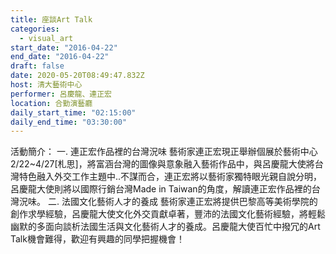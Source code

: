 ```yaml
---
title: 座談Art Talk
categories:
  - visual_art
start_date: "2016-04-22"
end_date: "2016-04-22"
draft: false
date: 2020-05-20T08:49:47.832Z
host: 清大藝術中心
performer: 呂慶龍、連正宏
location: 合勤演藝廳
daily_start_time: "02:15:00"
daily_end_time: "03:30:00"
---
```


活動簡介： 一. 連正宏作品裡的台灣況味 藝術家連正宏現正舉辦個展於藝術中心2/22~4/27[札思]，將富涵台灣的圖像與意象融入藝術作品中，與呂慶龍大使將台灣特色融入外交工作主題中..不謀而合，連正宏將以藝術家獨特眼光親自說分明，呂慶龍大使則將以國際行銷台灣Made in Taiwan的角度，解讀連正宏作品裡的台灣況味。 二. 法國文化藝術人才的養成 藝術家連正宏將提供巴黎高等美術學院的創作求學經驗，呂慶龍大使文化外交貢獻卓著，豐沛的法國文化藝術經驗，將輕鬆幽默的多面向談析法國生活與文化藝術人才的養成。呂慶龍大使百忙中撥冗的Art Talk機會難得，歡迎有興趣的同學把握機會！